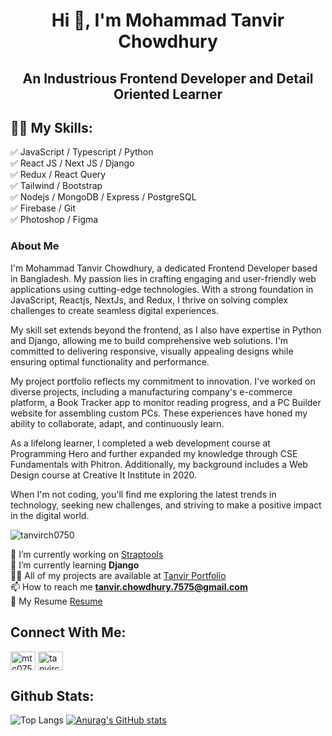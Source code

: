 <h1 align="center">Hi 👋, I'm Mohammad Tanvir Chowdhury</h1>
<h2 align="center">An Industrious Frontend Developer and Detail Oriented Learner</h3>

## 👨‍💻 My Skills: 

✅ JavaScript / Typescript / Python <br>
✅ React JS / Next JS / Django <br>
✅ Redux / React Query <br>
✅ Tailwind / Bootstrap <br>
✅ Nodejs / MongoDB / Express / PostgreSQL <br>
✅ Firebase / Git <br>
✅ Photoshop / Figma <br>

### About Me

I'm Mohammad Tanvir Chowdhury, a dedicated Frontend Developer based in Bangladesh. My passion lies in crafting engaging and user-friendly web applications using cutting-edge technologies. With a strong foundation in JavaScript, Reactjs, NextJs, and Redux, I thrive on solving complex challenges to create seamless digital experiences.

My skill set extends beyond the frontend, as I also have expertise in Python and Django, allowing me to build comprehensive web solutions. I'm committed to delivering responsive, visually appealing designs while ensuring optimal functionality and performance.

My project portfolio reflects my commitment to innovation. I've worked on diverse projects, including a manufacturing company's e-commerce platform, a Book Tracker app to monitor reading progress, and a PC Builder website for assembling custom PCs. These experiences have honed my ability to collaborate, adapt, and continuously learn.

As a lifelong learner, I completed a web development course at Programming Hero and further expanded my knowledge through CSE Fundamentals with Phitron. Additionally, my background includes a Web Design course at Creative It Institute in 2020.

When I'm not coding, you'll find me exploring the latest trends in technology, seeking new challenges, and striving to make a positive impact in the digital world.



<p align="left"> <img src="https://komarev.com/ghpvc/?username=tanvirch0750&label=Profile%20views&color=0e75b6&style=flat" alt="tanvirch0750" /> </p>


🔭 I’m currently working on [Straptools](https://straptools-420cd.web.app/) <br>
🌱 I’m currently learning **Django** <br>
👨‍💻 All of my projects are available at [Tanvir Portfolio](https://tanvir-chowdhury.netlify.app/) <br>
📫 How to reach me **tanvir.chowdhury.7575@gmail.com** <br>
📄 My Resume [Resume](https://drive.google.com/file/d/11CdWMHTwinHUwuIeIRtALg-x9HoSYa0H/view?usp=sharing) <br>





## Connect With Me:

<p align="left">
<a href="https://twitter.com/mtc0750" target="blank"><img align="center" src="https://raw.githubusercontent.com/rahuldkjain/github-profile-readme-generator/master/src/images/icons/Social/twitter.svg" alt="mtc0750" height="30" width="40" /></a>
<a href="https://linkedin.com/in/tanvirc" target="blank"><img align="center" src="https://raw.githubusercontent.com/rahuldkjain/github-profile-readme-generator/master/src/images/icons/Social/linked-in-alt.svg" alt="tanvirc" height="30" width="40" /></a>
</p>

## Github Stats:

![Top Langs](https://github-readme-stats.vercel.app/api/top-langs/?username=tanvirch0750&layout=compact) [![Anurag's GitHub stats](https://github-readme-stats.vercel.app/api?username=tanvirch0750)](https://github.com/anuraghazra/github-readme-stats)


